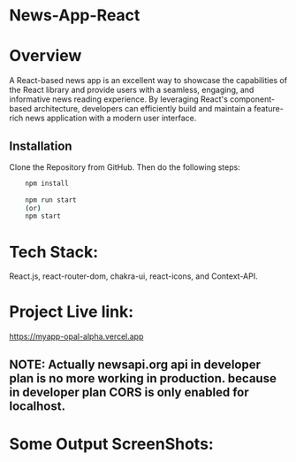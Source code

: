 # News-App-React

# Overview
A React-based news app is an excellent way to showcase the capabilities of the React library and provide users with a seamless, engaging, and informative news reading experience. By leveraging React's component-based architecture, developers can efficiently build and maintain a feature-rich news application with a modern user interface.

## Installation

Clone the Repository from GitHub. Then do the following steps:

```bash
    npm install
    
    npm run start
    (or)
    npm start
```
# Tech Stack:
React.js, react-router-dom, chakra-ui, react-icons, and Context-API.

# Project Live link:
https://myapp-opal-alpha.vercel.app

## NOTE: Actually newsapi.org api in developer plan is no more working in production. because in developer plan CORS is only enabled for localhost.

# Some Output ScreenShots:

